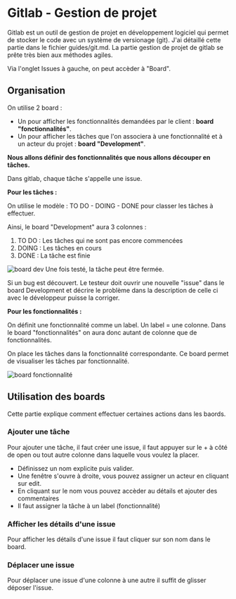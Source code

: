 # Gitlab - Gestion de projet


Gitlab est un outil de gestion de projet en développement logiciel qui permet de stocker le code avec un système de versionage (git).
J'ai détaillé cette partie dans le fichier guides/git.md. La partie gestion de projet de gitlab se prête très bien aux méthodes agiles.

Via l'onglet Issues à gauche, on peut accèder à "Board".

## Organisation
On utilise 2 board : 

- Un pour afficher les fonctionnalités demandées par le client : **board "fonctionnalités"**.
- Un pour afficher les tâches que l'on associera à une fonctionnalité et à un acteur du projet : **board "Development"**.

**Nous allons définir des fonctionnalités que nous allons découper en tâches.**

Dans gitlab, chaque tâche s'appelle une issue. 

**Pour les tâches :**

On utilise le modèle : TO DO - DOING - DONE pour classer les tâches à effectuer.

Ainsi, le board "Development" aura 3 colonnes :
1. TO DO : Les tâches qui ne sont pas encore commencées
2. DOING : Les tâches en cours
3. DONE : La tâche est finie

![board dev](https://gitlab.com/MathiasBsrt/pfr/-/raw/master/guides/images/boardDev.png)
Une fois testé, la tâche peut être fermée.

Si un bug est découvert. Le testeur doit ouvrir une nouvelle "issue" dans le board Development et décrire le problème dans la description de celle ci avec le développeur puisse la corriger.

**Pour les fonctionnalités :**

On définit une fonctionnalité comme un label. Un label = une colonne.
Dans le board "fonctionnalités" on aura donc autant de colonne que de fonctionnalités.

On place les tâches dans la fonctionnalité correspondante.
Ce board permet de visualiser les tâches par fonctionnalité.

![board fonctionnalité](https://gitlab.com/MathiasBsrt/pfr/-/raw/master/guides/images/boardFonct.png)

## Utilisation des boards

Cette partie explique comment effectuer certaines actions dans les baords.

### Ajouter une tâche
Pour ajouter une tâche, il faut créer une issue, il faut appuyer sur le + à côté de open ou tout autre colonne dans laquelle vous voulez la placer.

- Définissez un nom explicite puis valider.
- Une fenêtre s'ouvre à droite, vous pouvez assigner un acteur en cliquant sur edit.
- En cliquant sur le nom vous pouvez accèder au détails et ajouter des commentaires
- Il faut assigner la tâche à un label (fonctionnalité)

### Afficher les détails d'une issue
Pour afficher les détails d'une issue il faut cliquer sur son nom dans le board.

### Déplacer une issue
Pour déplacer une issue d'une colonne à une autre il suffit de glisser déposer l'issue.
